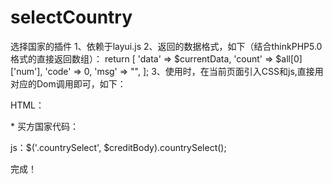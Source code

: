 # selectCountry

选择国家的插件
1、依赖于layui.js 
2、返回的数据格式，如下（结合thinkPHP5.0 格式的直接返回数组）：
  return [
      'data'  => $currentData,
      'count' =>  $all[0]['num'],
      'code'  =>  0,
      'msg'   =>  "",
  ];
3、使用时，在当前页面引入CSS和js,直接用对应的Dom调用即可，如下：



   HTML： <div class="layui-form-item">
              <label class="layui-form-label form-left-tag"><span class="must-input">*&nbsp;</span>买方国家代码：</label>
              <div class="layui-input-block  sap-line countrySelect">
              </div>
          </div>



  js：$('.countrySelect', $creditBody).countrySelect();
  
  完成！
  
  
  
  
  
  
